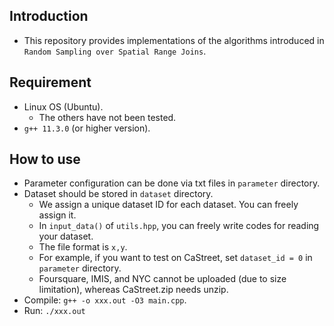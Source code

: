 ## Introduction
* This repository provides implementations of the algorithms introduced in `Random Sampling over Spatial Range Joins`.

## Requirement
* Linux OS (Ubuntu).
   * The others have not been tested.
* `g++ 11.3.0` (or higher version).

## How to use
* Parameter configuration can be done via txt files in `parameter` directory.
* Dataset should be stored in `dataset` directory.
	* We assign a unique dataset ID for each dataset. You can freely assign it.
	* In `input_data()` of `utils.hpp`, you can freely write codes for reading your dataset.
	* The file format is `x,y`.
    * For example, if you want to test on CaStreet, set `dataset_id = 0`  in `parameter` directory.
    * Foursquare, IMIS, and NYC cannot be uploaded (due to size limitation), whereas CaStreet.zip needs unzip.
* Compile: `g++ -o xxx.out -O3 main.cpp`.
* Run: `./xxx.out`

